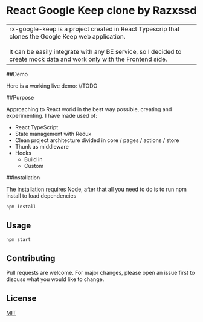 # React Google Keep clone by Razxssd

<table>
<tr>
<td>
  rx-google-keep is a project created in React Typescrip that clones the Google Keep web application.<br/><br/>
  It can be easily integrate with any BE service, so I decided to create mock data and work only with the Frontend side.
</td>
</tr>
</table>

##Demo

Here is a working live demo: //TODO

##Purpose

Approaching to React world in the best way possible, creating and experimenting.
I have made used of:
- React TypeScript
- State management with Redux
- Clean project architecture divided in core / pages / actions / store
- Thunk as middleware
- Hooks
    - Build in
    - Custom
  
##Installation

The installation requires Node, after that all you need to do is to run npm install to load dependencies
```bash
npm install
```

## Usage

```bash
npm start
```

## Contributing

Pull requests are welcome. For major changes, please open an issue first to discuss what you would like to change.

## License

[MIT](https://choosealicense.com/licenses/mit/)
